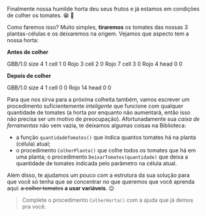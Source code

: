 Finalmente nossa humilde horta deu seus frutos e já estamos em condições de colher os tomates. :grin: :tomato:

Como faremos isso? Muito simples, **tiraremos** os tomates das nossas 3 plantas-células e os deixaremos na origem. Vejamos que aspecto tem a nossa  horta:

**Antes de colher**

<gs-board>
  GBB/1.0
    size 4 1
    cell 1 0 Rojo 3
    cell 2 0 Rojo 7
    cell 3 0 Rojo 4
    head 0 0
</gs-board>

**Depois de colher**

<gs-board>
  GBB/1.0
    size 4 1
    cell 0 0 Rojo 14
    head 0 0
</gs-board>

Para que nos sirva para a próxima colheita também, vamos escrever um procedimento suficientemente _inteligente_ que funcione com qualquer quantidade de tomates (a horta por enquanto não aumentará, então isso não precisa ser um motivo de preocupação). Afortunadamente sua _caixa de ferramentas_ não vem vazia, te deixamos algumas coisas na Biblioteca:

* a função `quantidadeTomates()` que indica quantos tomates há na planta (célula) atual;
* o procedimento `ColherPlanta()` que colhe todos os tomates que há em uma planta;
o procedimento `DeixarTomates(quantidade)` que deixa a quantidade de tomates indicada pelo parâmetro na célula atual.

Além disso, te ajudamos um pouco com a estrutura da sua solução para que você só tenha que se concentrar no que queremos que você aprenda aqui: <del>a colher tomates</del> **a usar variáveis**. :wink:

> Complete o procedimento `ColherHorta()` com a ajuda que já  demos pra você.

